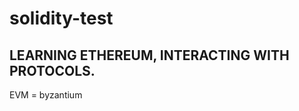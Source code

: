 # solidity-test

LEARNING ETHEREUM, INTERACTING WITH PROTOCOLS.
-----------------------
EVM = byzantium

